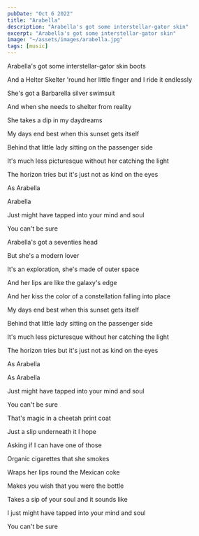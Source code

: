 ```yaml
---
pubDate: "Oct 6 2022"
title: "Arabella"
description: "Arabella's got some interstellar-gator skin"
excerpt: "Arabella's got some interstellar-gator skin"
image: "~/assets/images/arabella.jpg"
tags: [music]
---
```


Arabella's got some interstellar-gator skin boots

And a Helter Skelter 'round her little finger and I ride it endlessly

She's got a Barbarella silver swimsuit

And when she needs to shelter from reality

She takes a dip in my daydreams

My days end best when this sunset gets itself

Behind that little lady sitting on the passenger side

It's much less picturesque without her catching the light

The horizon tries but it's just not as kind on the eyes

As Arabella

Arabella

Just might have tapped into your mind and soul

You can't be sure

Arabella's got a seventies head

But she's a modern lover

It's an exploration, she's made of outer space

And her lips are like the galaxy's edge

And her kiss the color of a constellation falling into place

My days end best when this sunset gets itself

Behind that little lady sitting on the passenger side

It's much less picturesque without her catching the light

The horizon tries but it's just not as kind on the eyes

As Arabella

As Arabella

Just might have tapped into your mind and soul

You can't be sure

That's magic in a cheetah print coat

Just a slip underneath it I hope

Asking if I can have one of those

Organic cigarettes that she smokes

Wraps her lips round the Mexican coke

Makes you wish that you were the bottle

Takes a sip of your soul and it sounds like

I just might have tapped into your mind and soul

You can't be sure